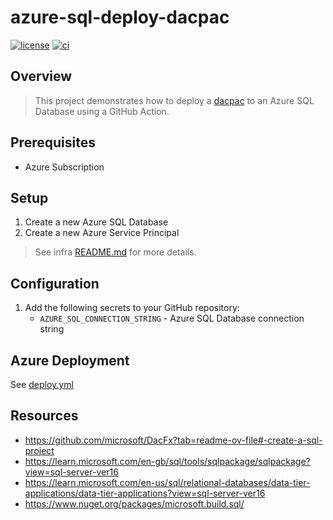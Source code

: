 # azure-sql-deploy-dacpac

[![license](https://img.shields.io/github/license/atrakic/azure-sql-deploy-dacpac.svg)](https://github.com/atrakic/azure-sql-deploy-dacpac/blob/main/LICENSE)
[![ci](https://github.com/atrakic/azure-sql-deploy-dacpac/actions/workflows/ci.yml/badge.svg)](https://github.com/atrakic/azure-sql-deploy-dacpac/actions/workflows/ci.yml)

## Overview

> This project demonstrates how to deploy a [dacpac](https://learn.microsoft.com/en-us/sql/relational-databases/data-tier-applications/data-tier-applications?view=sql-server-ver16) to an Azure SQL Database using a GitHub Action.

## Prerequisites
- Azure Subscription


## Setup
1. Create a new Azure SQL Database
2. Create a new Azure Service Principal
> See infra [README.md](../infra/README.md) for more details.

## Configuration
1. Add the following secrets to your GitHub repository:
    - `AZURE_SQL_CONNECTION_STRING` - Azure SQL Database connection string

## Azure Deployment
See [deploy.yml](.github/workflows/deploy.yml)


## Resources
- https://github.com/microsoft/DacFx?tab=readme-ov-file#-create-a-sql-project
- https://learn.microsoft.com/en-gb/sql/tools/sqlpackage/sqlpackage?view=sql-server-ver16
- https://learn.microsoft.com/en-us/sql/relational-databases/data-tier-applications/data-tier-applications?view=sql-server-ver16
- https://www.nuget.org/packages/microsoft.build.sql/
